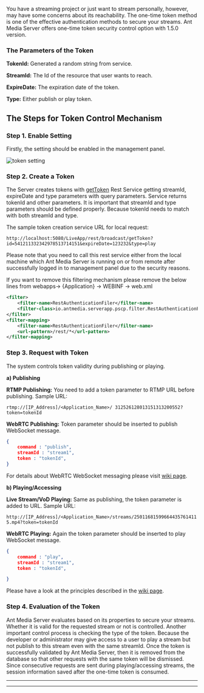You have a streaming project or just want to stream personally, however, may have some concerns about its reachability. The one-time token method is one of the effective authentication methods to secure your streams. Ant Media Server offers one-time token security control option with 1.5.0 version.

### The Parameters of the Token

**TokenId:** Generated a random string from service.

**StreamId:** The Id of the resource that user wants to reach.

**ExpireDate:** The expiration date of the token.

**Type:** Either publish or play token.

## The Steps for Token Control Mechanism

### Step 1. Enable Setting

Firstly, the setting should be enabled in the management panel.

![token setting](https://i0.wp.com/antmedia.io/wp-content/uploads/2018/09/Screenshot-from-2018-09-17-20-53-01-1024x441.png)

### Step 2. Create a Token

The Server creates tokens with [getToken](https://github.com/ant-media/Ant-Media-Server/blob/14e243dd8f1696fbbc66b582eadbbe301e516e72/src/main/java/io/antmedia/rest/BroadcastRestService.java#L976) Rest Service getting streamId, expireDate and type parameters with query parameters. Service returns tokenId and other parameters. It is important that streamId and type parameters should be defined properly. Because tokenId needs to match with both streamId and type.

The sample token creation service URL for local request:

`http://localhost:5080/LiveApp/rest/broadcast/getToken?id=541211332342978513714151&expireDate=123232&type=play`

Please note that you need to call this rest service either from the local machine which Ant Media Server is running on or from remote after successfully logged in to management panel due to the security reasons.

If you want to remove this filtering mechanism please remove the below lines from webapps-> {Application} -> WEBINF -> web.xml

```xml
<filter>
    <filter-name>RestAuthenticationFiler</filter-name>
    <filter-class>io.antmedia.serverapp.pscp.filter.RestAuthenticationFilter</filter-class>
</filter>
<filter-mapping>
    <filter-name>RestAuthenticationFiler</filter-name>
    <url-pattern>/rest/*</url-pattern>
</filter-mapping>
```

### Step 3. Request with Token 

The system controls token validity during publishing or playing.

**a) Publishing** 

**RTMP Publishing:** You need to add a token parameter to RTMP URL before publishing. Sample URL:

`rtmp://[IP_Address]/<Application_Name>/ 312526128013151313200552?token=tokenId`

**WebRTC Publishing:** Token parameter should be inserted to publish WebSocket message.
```json
{
    command : "publish",
    streamId : "stream1",
    token : "tokenId",
}
```

 For details about WebRTC WebSocket messaging please visit [wiki page](https://github.com/ant-media/Ant-Media-Server/wiki/WebRTC-WebSocket-Messaging-Details).

**b) Playing/Accessing**

**Live Stream/VoD Playing:** Same as publishing, the token parameter is added to URL. Sample URL:

``http://[IP_Address]/<Application_Name>/streams/250116815996644357614115.mp4?token=tokenId``

**WebRTC Playing:** Again the token parameter should be inserted to play WebSocket message. 

```json
{
    command : "play",
    streamId : "stream1",
    token : "tokenId",

}
```

Please have a look at the principles described in the [wiki page](https://github.com/ant-media/Ant-Media-Server/wiki/WebRTC-WebSocket-Messaging-Details).

### Step 4. Evaluation of the Token

Ant Media Server evaluates based on its properties to secure your streams. Whether it is valid for the requested stream or not is controlled. Another important control process is checking the type of the token. Because the developer or administrator may give access to a user to play a stream but not publish to this stream even with the same streamId.
Once the token is successfully validated by Ant Media Server, then it is removed from the database so that other requests with the same token will be dismissed. Since consecutive requests are sent during playing/accessing streams, the session information saved after the one-time token is consumed.
***

***

